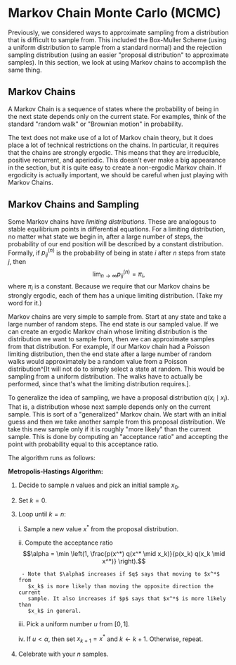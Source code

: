 # Markov Chain Monte Carlo (MCMC)

Previously, we considered ways to approximate sampling from a distribution that
is difficult to sample from. This included the Box-Muller Scheme (using a
uniform distribution to sample from a standard normal) and the rejection
sampling distribution (using an easier "proposal distribution" to approximate
samples). In this section, we look at using Markov chains to accomplish the
same thing.

## Markov Chains

A Markov Chain is a sequence of states where the probability of being in the
next state depends only on the current state. For examples, think of the
standard "random walk" or "Brownian motion" in probability.

The text does not make use of a lot of Markov chain theory, but it does place a
lot of technical restrictions on the chains. In particular, it requires that
the chains are strongly ergodic. This means that they are irreducible, positive
recurrent, and aperiodic. This doesn't ever make a big appearance in the
section, but it is quite easy to create a non-ergodic Markov chain. If
ergodicity is actually important, we should be careful when just playing with
Markov Chains.

## Markov Chains and Sampling

Some Markov chains have _limiting distributions_. These are analogous to stable
equilibrium points in differential equations. For a limiting distribution, no
matter what state we begin in, after a large number of steps, the probability
of our end position will be described by a constant distribution. Formally, if
$p^{(n)}_{ij}$ is the probability of being in state $i$ after $n$ steps from
state $j$, then $$\lim_{n \to \infty} p^{(n)}_{ij} = \pi_i,$$ where $\pi_i$ is
a constant. Because we require that our Markov chains be strongly ergodic, each
of them has a unique limiting distribution. (Take my word for it.)

Markov chains are very simple to sample from. Start at any state and take a
large number of random steps. The end state is our sampled value. If we can
create an ergodic Markov chain whose limiting distribution is the distribution
we want to sample from, then we can approximate samples from that distribution.
For example, if our Markov chain had a Poisson limiting distribution, then the
end state after a large number of random walks would approximately be a random
value from a Poisson distribution^[It will not do to simply select a state at
random. This would be sampling from a uniform distribution. The walks have to
actually be performed, since that's what the limiting distribution requires.].

To generalize the idea of sampling, we have a proposal distribution $q(x_i \mid
x_i)$. That is, a distribution whose next sample depends only on the current
sample. This is sort of a "generalized" Markov chain. We start with an initial
guess and then we take another sample from this proposal distribution. We take
this new sample only if it is roughly "more likely" than the current sample.
This is done by computing an "acceptance ratio" and accepting the point with
probability equal to this acceptance ratio.

The algorithm runs as follows:

__Metropolis-Hastings Algorithm:__

1. Decide to sample $n$ values and pick an initial sample $x_0$.

2. Set $k = 0$.

3. Loop until $k = n$:

    i. Sample a new value $x^*$ from the proposal distribution.

    ii. Compute the acceptance ratio $$\alpha = \min \left(1, \frac{p(x^*)
    q(x^* \mid x_k)}{p(x_k) q(x_k \mid x^*)} \right).$$

        - Note that $\alpha$ increases if $q$ says that moving to $x^*$ from
          $x_k$ is more likely than moving the opposite direction the current
          sample. It also increases if $p$ says that $x^*$ is more likely than
          $x_k$ in general.

    iii. Pick a uniform number $u$ from $[0, 1]$.

    iv. If $u < \alpha$, then set $x_{k + 1} = x^*$ and $k \leftarrow k + 1$.
    Otherwise, repeat.

4. Celebrate with your $n$ samples.
